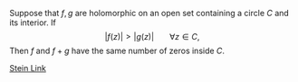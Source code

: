 Suppose that $f, g$ are holomorphic on an open set containing a circle $C$ and its interior. If 
$$
|f(z)|>|g(z)| \ \ \ \ \ \ \ \forall z\in C,
$$
Then $f$ and $f+g$ have the same number of zeros inside $C$. 

[Stein Link](https://www.fing.edu.uy/~cerminar/Complex_Analysis.pdf#page=110)
